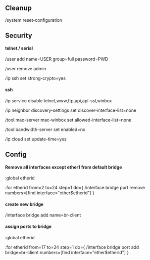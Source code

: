 ## Cleanup 

/system reset-configuration

## Security

#### telnet / serial

/user add name=USER group=full password=PWD

/user remove admin

/ip ssh set strong-crypto=yes

#### ssh
/ip service disable telnet,www,ftp,api,api-ssl,winbox

/ip neighbor discovery-settings set discover-interface-list=none 

/tool mac-server mac-winbox set allowed-interface-list=none

/tool bandwidth-server set enabled=no 

/ip cloud set update-time=yes


## Config

#### Remove all interfaces except ether1 from default bridge

:global etherid

:for etherid from=2 to=24 step=1 do={ /interface bridge port remove numbers=[find interface="ether$etherid"] }

#### create new bridge

/interface bridge add name=br-client

#### assign ports to bridge

:global etherid

:for etherid from=17 to=24 step=1 do={ /interface bridge port add bridge=br-client numbers=[find interface="ether$etherid"] }




